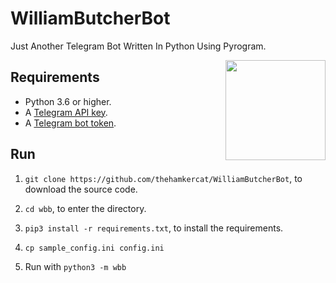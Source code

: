 # WilliamButcherBot
Just Another Telegram Bot Written In Python Using Pyrogram.

<img src="https://i.ibb.co/HBkLxxT/owen-buckley-owen-buckley-billybutcher-close.jpg" width="160" align="right">

## Requirements

- Python 3.6 or higher.
- A [Telegram API key](//docs.pyrogram.org/intro/setup#api-keys).
- A [Telegram bot token](//t.me/botfather).

## Run

1. `git clone https://github.com/thehamkercat/WilliamButcherBot`, to download the source code.
2. `cd wbb`, to enter the directory.
3. `pip3 install -r requirements.txt`, to install the requirements.
4. `cp sample_config.ini config.ini`


5. Run with `python3 -m wbb`
